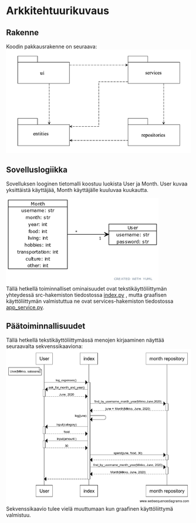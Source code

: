# Arkkitehtuurikuvaus

## Rakenne
Koodin pakkausrakenne on seuraava:  
![rakenne](https://github.com/maizzuu/ot-harjoitustyo/blob/master/dokumentaatio/images/rakenne.png)  

## Sovelluslogiikka
Sovelluksen looginen tietomalli koostuu luokista User ja Month. User kuvaa yksittäistä käyttäjää, Month käyttäjälle kuuluvaa kuukautta.  
  
![class_diagram](https://github.com/maizzuu/ot-harjoitustyo/blob/master/dokumentaatio/images/class_diagram.png)  
Tällä hetkellä toiminnalliset ominaisuudet ovat tekstikäyttöliittymän yhteydessä src-hakemiston tiedostossa 
[index.py](https://github.com/maizzuu/ot-harjoitustyo/blob/master/src/index.py)
, mutta graafisen käyttöliittymän valmistuttua ne ovat services-hakemiston tiedostossa 
[app_service.py](https://github.com/maizzuu/ot-harjoitustyo/blob/master/src/services/app_service.py).

## Päätoiminnallisuudet
Tällä hetkellä tekstikäyttöliittymässä menojen kirjaaminen näyttää seuraavalta sekvenssikaaviona:  
![sequence_graph](https://github.com/maizzuu/ot-harjoitustyo/blob/master/dokumentaatio/images/sekvenssikaavio.png)  
Sekvenssikaavio tulee vielä muuttumaan kun graafinen käyttöliittymä valmistuu.
